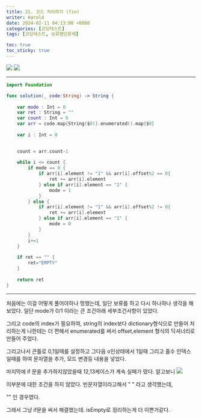 ```yaml
---
title: 21. 코드 처리하기 (fin)
writer: Harold
date: 2024-02-11 04:13:00 +0800
categories: [코딩테스트]
tags: [코딩테스트, 보류했던문제]

toc: true
toc_sticky: true
---
```

![](https://velog.velcdn.com/images/haroldfromk/post/6044dab2-8b02-4bfa-81d1-0d5e51a751bc/image.png)
![](https://velog.velcdn.com/images/haroldfromk/post/9d73df87-70ec-4150-bc74-2f37a79eb011/image.png)

---
```swift
import Foundation

func solution(_ code:String) -> String {
    
    var mode : Int = 0
    var ret : String = ""
    var count : Int = 0
    var arr = code.map{String($0)}.enumerated().map{$0}
    
    var i : Int = 0

    
    count = arr.count-1
    
    while i <= count {
        if mode == 0 {
            if arr[i].element != "1" && arr[i].offset%2 == 0{
                ret += arr[i].element
            } else if arr[i].element == "1" {
                mode = 1
            } 
        } else {
            if arr[i].element != "1" && arr[i].offset%2 != 0{
                ret += arr[i].element
            } else if arr[i].element == "1" {
                mode = 0
            }
        }
        i+=1
    }
    
    if ret == "" {
        ret="EMPTY"
    }
   
    return ret
}
```
---
처음에는 이걸 어떻게 풀어야하나 멍했는데, 일단 보류를 하고 다시 하나하나 생각을 해보았다.
일단 mode가 0/1 이라는 큰 조건아래 세부조건사항이 있었다.

그리고 code의 index가 필요하여, string의 index보다 dictionary형식으로 만들어 처리하는게 나한테는 더 편해서 enumerated를 써서 offset,element 형식의 딕셔너리로 만들어 주었다.

그리고나서 큰틀로 0,1일때를 설정하고
그다음 o인상태에서 1일때 그리고 홀수 인덱스일때를 하여 문자열을 추가, 모드 변경등 내용을 넣었다.

마지막에 if 문을 추가하지않았을때 12,13케이스가 계속 실패가 떴다. 알고보니
![](https://velog.velcdn.com/images/haroldfromk/post/fa697003-83d0-4f40-b41c-a45d01d1a971/image.png)

이부분에 대한 조건을 하지 않았다.
빈문자열이라고해서 " " 라고 생각했는데,

"" 인 경우였다.

그래서 그냥 if문을 써서 해결했는데.
isEmpty로 정리하는게 더 이쁜거같다.